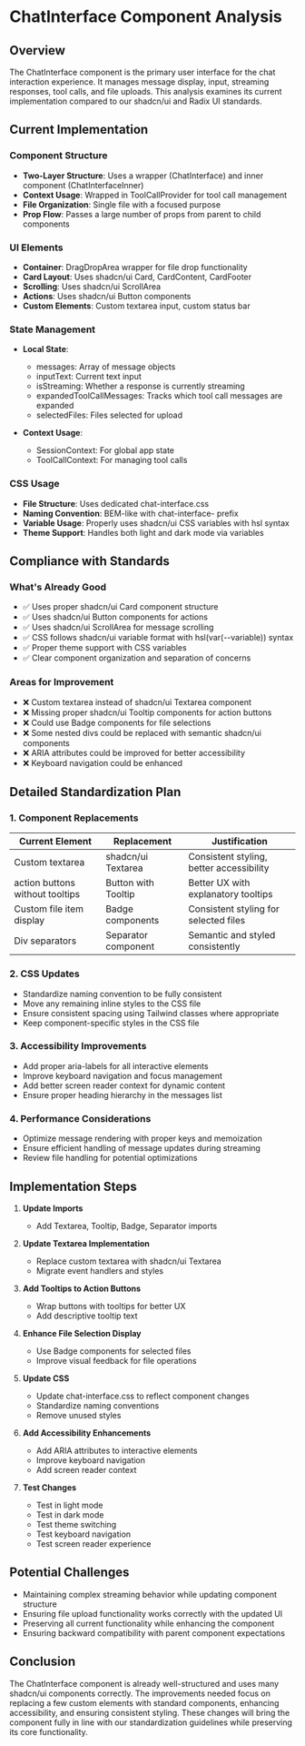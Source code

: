 # ChatInterface Component Analysis

## Overview

The ChatInterface component is the primary user interface for the chat interaction experience. It manages message display, input, streaming responses, tool calls, and file uploads. This analysis examines its current implementation compared to our shadcn/ui and Radix UI standards.

## Current Implementation

### Component Structure

- **Two-Layer Structure**: Uses a wrapper (ChatInterface) and inner component (ChatInterfaceInner)
- **Context Usage**: Wrapped in ToolCallProvider for tool call management
- **File Organization**: Single file with a focused purpose
- **Prop Flow**: Passes a large number of props from parent to child components

### UI Elements

- **Container**: DragDropArea wrapper for file drop functionality
- **Card Layout**: Uses shadcn/ui Card, CardContent, CardFooter
- **Scrolling**: Uses shadcn/ui ScrollArea
- **Actions**: Uses shadcn/ui Button components
- **Custom Elements**: Custom textarea input, custom status bar

### State Management

- **Local State**:
  - messages: Array of message objects
  - inputText: Current text input
  - isStreaming: Whether a response is currently streaming
  - expandedToolCallMessages: Tracks which tool call messages are expanded
  - selectedFiles: Files selected for upload

- **Context Usage**:
  - SessionContext: For global app state
  - ToolCallContext: For managing tool calls

### CSS Usage

- **File Structure**: Uses dedicated chat-interface.css
- **Naming Convention**: BEM-like with chat-interface- prefix
- **Variable Usage**: Properly uses shadcn/ui CSS variables with hsl syntax
- **Theme Support**: Handles both light and dark mode via variables

## Compliance with Standards

### What's Already Good

- ✅ Uses proper shadcn/ui Card component structure
- ✅ Uses shadcn/ui Button components for actions
- ✅ Uses shadcn/ui ScrollArea for message scrolling
- ✅ CSS follows shadcn/ui variable format with hsl(var(--variable)) syntax
- ✅ Proper theme support with CSS variables
- ✅ Clear component organization and separation of concerns

### Areas for Improvement

- ❌ Custom textarea instead of shadcn/ui Textarea component
- ❌ Missing proper shadcn/ui Tooltip components for action buttons
- ❌ Could use Badge components for file selections
- ❌ Some nested divs could be replaced with semantic shadcn/ui components
- ❌ ARIA attributes could be improved for better accessibility
- ❌ Keyboard navigation could be enhanced

## Detailed Standardization Plan

### 1. Component Replacements

| Current Element | Replacement | Justification |
|-----------------|-------------|---------------|
| Custom textarea | shadcn/ui Textarea | Consistent styling, better accessibility |
| action buttons without tooltips | Button with Tooltip | Better UX with explanatory tooltips |
| Custom file item display | Badge components | Consistent styling for selected files |
| Div separators | Separator component | Semantic and styled consistently |

### 2. CSS Updates

- Standardize naming convention to be fully consistent
- Move any remaining inline styles to the CSS file
- Ensure consistent spacing using Tailwind classes where appropriate
- Keep component-specific styles in the CSS file

### 3. Accessibility Improvements

- Add proper aria-labels for all interactive elements
- Improve keyboard navigation and focus management
- Add better screen reader context for dynamic content
- Ensure proper heading hierarchy in the messages list

### 4. Performance Considerations

- Optimize message rendering with proper keys and memoization
- Ensure efficient handling of message updates during streaming
- Review file handling for potential optimizations

## Implementation Steps

1. **Update Imports**
   - Add Textarea, Tooltip, Badge, Separator imports

2. **Update Textarea Implementation**
   - Replace custom textarea with shadcn/ui Textarea
   - Migrate event handlers and styles

3. **Add Tooltips to Action Buttons**
   - Wrap buttons with tooltips for better UX
   - Add descriptive tooltip text

4. **Enhance File Selection Display**
   - Use Badge components for selected files
   - Improve visual feedback for file operations

5. **Update CSS**
   - Update chat-interface.css to reflect component changes
   - Standardize naming conventions
   - Remove unused styles

6. **Add Accessibility Enhancements**
   - Add ARIA attributes to interactive elements
   - Improve keyboard navigation
   - Add screen reader context

7. **Test Changes**
   - Test in light mode
   - Test in dark mode
   - Test theme switching
   - Test keyboard navigation
   - Test screen reader experience

## Potential Challenges

- Maintaining complex streaming behavior while updating component structure
- Ensuring file upload functionality works correctly with the updated UI
- Preserving all current functionality while enhancing the component
- Ensuring backward compatibility with parent component expectations

## Conclusion

The ChatInterface component is already well-structured and uses many shadcn/ui components correctly. The improvements needed focus on replacing a few custom elements with standard components, enhancing accessibility, and ensuring consistent styling. These changes will bring the component fully in line with our standardization guidelines while preserving its core functionality.